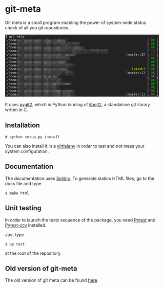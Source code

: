 git-meta
========

Git meta is a small program enabling the power of system-wide status check of
all you git repositories.

![Terminal output](docs/source/_static/terminal.png)

It uses [pygit2](https://github.com/libgit2/pygit2), which is Python binding of
[libgit2](https://github.com/libgit2/libgit2), a standalone git library writen
in C.

Installation
------------

    # python setup.py install

You can also install it in a [virtialenv](https://github.com/pypa/virtualenv) in
order to test and not mess your system configuration.

Documentation
-------------

The documentation uses [Sphinx](http://sphinx-doc.org/). To generate statics HTML
files, go to the docs file and type

    $ make html

Unit testing
------------

In order to launch the tests sequence of the package, you need
[Pytest](http://pytest.org/latest/) and
[Pytest-cov](https://pypi.python.org/pypi/pytest-cov/) installed.

Just type

    $ py.test

at the root of the repository.

Old version of git-meta
-----------------------

The old version of git meta can be found [here](https://github.com/galactics/git-meta-old).
